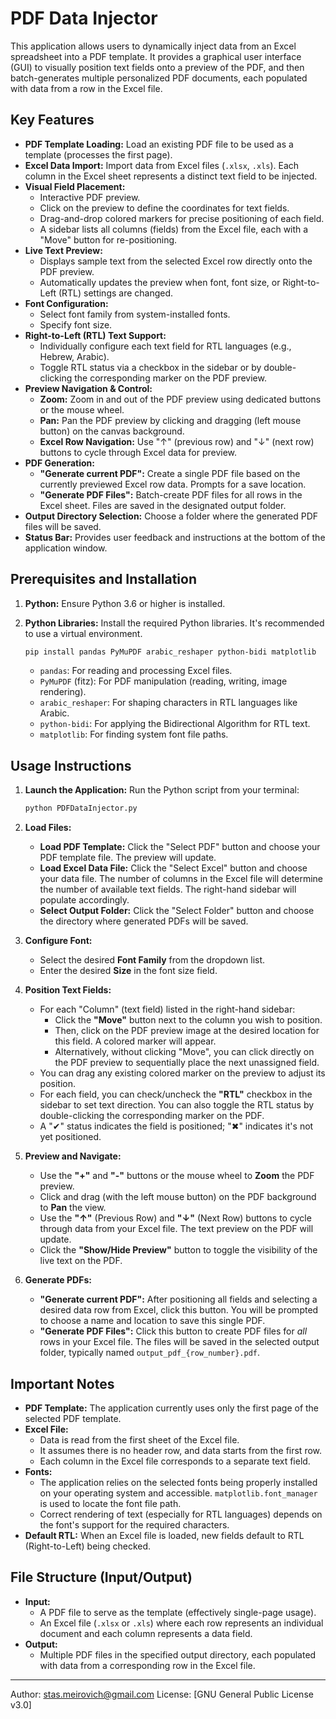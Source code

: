 # PDF Data Injector

This application allows users to dynamically inject data from an Excel spreadsheet into a PDF template. It provides a graphical user interface (GUI) to visually position text fields onto a preview of the PDF, and then batch-generates multiple personalized PDF documents, each populated with data from a row in the Excel file.

## Key Features

* **PDF Template Loading:** Load an existing PDF file to be used as a template (processes the first page).
* **Excel Data Import:** Import data from Excel files (`.xlsx`, `.xls`). Each column in the Excel sheet represents a distinct text field to be injected.
* **Visual Field Placement:**
    * Interactive PDF preview.
    * Click on the preview to define the coordinates for text fields.
    * Drag-and-drop colored markers for precise positioning of each field.
    * A sidebar lists all columns (fields) from the Excel file, each with a "Move" button for re-positioning.
* **Live Text Preview:**
    * Displays sample text from the selected Excel row directly onto the PDF preview.
    * Automatically updates the preview when font, font size, or Right-to-Left (RTL) settings are changed.
* **Font Configuration:**
    * Select font family from system-installed fonts.
    * Specify font size.
* **Right-to-Left (RTL) Text Support:**
    * Individually configure each text field for RTL languages (e.g., Hebrew, Arabic).
    * Toggle RTL status via a checkbox in the sidebar or by double-clicking the corresponding marker on the PDF preview.
* **Preview Navigation & Control:**
    * **Zoom:** Zoom in and out of the PDF preview using dedicated buttons or the mouse wheel.
    * **Pan:** Pan the PDF preview by clicking and dragging (left mouse button) on the canvas background.
    * **Excel Row Navigation:** Use "↑" (previous row) and "↓" (next row) buttons to cycle through Excel data for preview.
* **PDF Generation:**
    * **"Generate current PDF":** Create a single PDF file based on the currently previewed Excel row data. Prompts for a save location.
    * **"Generate PDF Files":** Batch-create PDF files for all rows in the Excel sheet. Files are saved in the designated output folder.
* **Output Directory Selection:** Choose a folder where the generated PDF files will be saved.
* **Status Bar:** Provides user feedback and instructions at the bottom of the application window.

## Prerequisites and Installation

1.  **Python:** Ensure Python 3.6 or higher is installed.
2.  **Python Libraries:** Install the required Python libraries. It's recommended to use a virtual environment.

    ```bash
    pip install pandas PyMuPDF arabic_reshaper python-bidi matplotlib
    ```

    * `pandas`: For reading and processing Excel files.
    * `PyMuPDF` (fitz): For PDF manipulation (reading, writing, image rendering).
    * `arabic_reshaper`: For shaping characters in RTL languages like Arabic.
    * `python-bidi`: For applying the Bidirectional Algorithm for RTL text.
    * `matplotlib`: For finding system font file paths.

## Usage Instructions

1.  **Launch the Application:**
    Run the Python script from your terminal:
    ```bash
    python PDFDataInjector.py
    ```

2.  **Load Files:**
    * **Load PDF Template:** Click the "Select PDF" button and choose your PDF template file. The preview will update.
    * **Load Excel Data File:** Click the "Select Excel" button and choose your data file. The number of columns in the Excel file will determine the number of available text fields. The right-hand sidebar will populate accordingly.
    * **Select Output Folder:** Click the "Select Folder" button and choose the directory where generated PDFs will be saved.

3.  **Configure Font:**
    * Select the desired **Font Family** from the dropdown list.
    * Enter the desired **Size** in the font size field.

4.  **Position Text Fields:**
    * For each "Column" (text field) listed in the right-hand sidebar:
        * Click the **"Move"** button next to the column you wish to position.
        * Then, click on the PDF preview image at the desired location for this field. A colored marker will appear.
        * Alternatively, without clicking "Move", you can click directly on the PDF preview to sequentially place the next unassigned field.
    * You can drag any existing colored marker on the preview to adjust its position.
    * For each field, you can check/uncheck the **"RTL"** checkbox in the sidebar to set text direction. You can also toggle the RTL status by double-clicking the corresponding marker on the PDF.
    * A "✔" status indicates the field is positioned; "✖" indicates it's not yet positioned.

5.  **Preview and Navigate:**
    * Use the **"+"** and **"-"** buttons or the mouse wheel to **Zoom** the PDF preview.
    * Click and drag (with the left mouse button) on the PDF background to **Pan** the view.
    * Use the **"↑"** (Previous Row) and **"↓"** (Next Row) buttons to cycle through data from your Excel file. The text preview on the PDF will update.
    * Click the **"Show/Hide Preview"** button to toggle the visibility of the live text on the PDF.

6.  **Generate PDFs:**
    * **"Generate current PDF":** After positioning all fields and selecting a desired data row from Excel, click this button. You will be prompted to choose a name and location to save this single PDF.
    * **"Generate PDF Files":** Click this button to create PDF files for *all* rows in your Excel file. The files will be saved in the selected output folder, typically named `output_pdf_{row_number}.pdf`.

## Important Notes

* **PDF Template:** The application currently uses only the first page of the selected PDF template.
* **Excel File:**
    * Data is read from the first sheet of the Excel file.
    * It assumes there is no header row, and data starts from the first row.
    * Each column in the Excel file corresponds to a separate text field.
* **Fonts:**
    * The application relies on the selected fonts being properly installed on your operating system and accessible. `matplotlib.font_manager` is used to locate the font file path.
    * Correct rendering of text (especially for RTL languages) depends on the font's support for the required characters.
* **Default RTL:** When an Excel file is loaded, new fields default to RTL (Right-to-Left) being checked.

## File Structure (Input/Output)

* **Input:**
    * A PDF file to serve as the template (effectively single-page usage).
    * An Excel file (`.xlsx` or `.xls`) where each row represents an individual document and each column represents a data field.
* **Output:**
    * Multiple PDF files in the specified output directory, each populated with data from a corresponding row in the Excel file.

---

Author: stas.meirovich@gmail.com
License: [GNU General Public License v3.0]